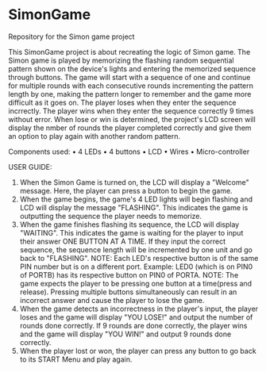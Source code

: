 # SimonGame
Repository for the Simon game project

This SimonGame project is about recreating the logic of Simon game. The Simon game is played by memorizing the flashing random sequential pattern shown on the device's lights and entering the memorized sequence through buttons. The game will start with a sequence of one and continue for multiple rounds with each consecutive rounds incrementing the pattern length by one, making the pattern longer to remember and the game more difficult as it goes on. The player loses when they enter the sequence incrrectly. The player wins when they enter the sequence correctly 9 times without error. When lose or win is determined, the project's LCD screen will display the nmber of rounds the player completed correctly and give them an option to play again with another random pattern.

Components used:
•	4 LEDs
•	4 buttons
•	LCD
•	Wires
•	Micro-controller

USER GUIDE:
1. When the Simon Game is turned on, the LCD will display a "Welcome" message. Here, the player can press a button to begin the game.
2. When the game begins, the game's 4 LED lights will begin flashing and LCD will display the message "FLASHING". This indicates the game is outputting the sequence the player needs to memorize.
3. When the game finishes flashing its sequence, the LCD will display "WAITING". This indicates the game is waiting for the player to input their answer ONE BUTTON AT A TIME. If they input the correct sequence, the sequence length will be incremented by one unit and go back to "FLASHING".
NOTE: Each LED's respective button is of the same PIN number but is on a different port. Example: LED0 (which is on PIN0 of PORTB) has its respective button on PIN0 of PORTA.
NOTE: The game expects the player to be pressing one button at a time(press and release). Pressing multiple buttons simultaneously can result in an incorrect answer and cause the player to lose the game.
4. When the game detects an incorrectness in the player's input, the player loses and the game will display "YOU LOSE!" and output the number of rounds done correctly. If 9 rounds are done correctly, the player wins and the game will display "YOU WIN!" and output 9 rounds done correctly. 
5. When the player lost or won, the player can press any button to go back to its START Menu and play again.


